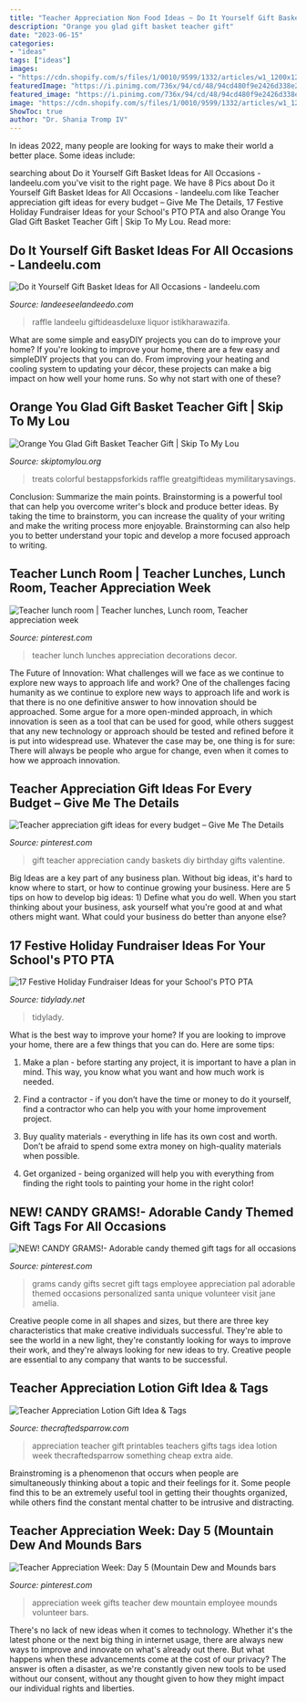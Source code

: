 ```yaml
---
title: "Teacher Appreciation Non Food Ideas ~ Do It Yourself Gift Basket Ideas For All Occasions"
description: "Orange you glad gift basket teacher gift"
date: "2023-06-15"
categories:
- "ideas"
tags: ["ideas"]
images:
- "https://cdn.shopify.com/s/files/1/0010/9599/1332/articles/w1_1200x1200.png?v=1573749640"
featuredImage: "https://i.pinimg.com/736x/94/cd/48/94cd480f9e2426d338e23638c4e6f059--employee-appreciation-teacher-appreciation-week.jpg"
featured_image: "https://i.pinimg.com/736x/94/cd/48/94cd480f9e2426d338e23638c4e6f059--employee-appreciation-teacher-appreciation-week.jpg"
image: "https://cdn.shopify.com/s/files/1/0010/9599/1332/articles/w1_1200x1200.png?v=1573749640"
ShowToc: true
author: "Dr. Shania Tromp IV"
---
```



In ideas 2022, many people are looking for ways to make their world a better place. Some ideas include:

	

		
searching about Do it Yourself Gift Basket Ideas for All Occasions - landeelu.com you've visit to the right page. We have 8 Pics about Do it Yourself Gift Basket Ideas for All Occasions - landeelu.com like Teacher appreciation gift ideas for every budget – Give Me The Details, 17 Festive Holiday Fundraiser Ideas for your School&#039;s PTO PTA and also Orange You Glad Gift Basket Teacher Gift | Skip To My Lou. Read more:
		
    
## Do It Yourself Gift Basket Ideas For All Occasions - Landeelu.com

<img loading=lazy src="https://www.landeeseelandeedo.com/wp-content/uploads/2016/06/Do-It-Yourself-Gift-Baskets.jpg" onerror="this.onerror=null;this.src='https://tse1.mm.bing.net/th?id=OIP.zyX4VtHTnQkLp5znSZqhIwHaPS&amp;pid=15.1';" alt="Do it Yourself Gift Basket Ideas for All Occasions - landeelu.com">

_Source: landeeseelandeedo.com_

>raffle landeelu giftideasdeluxe liquor istikharawazifa. 

	

What are some simple and easyDIY projects you can do to improve your home?
If you're looking to improve your home, there are a few easy and simpleDIY projects that you can do. From improving your heating and cooling system to updating your décor, these projects can make a big impact on how well your home runs. So why not start with one of these?

    
## Orange You Glad Gift Basket Teacher Gift | Skip To My Lou

<img loading=lazy src="https://www.skiptomylou.org/wp-content/uploads/2015/04/teacher-appreciation-gift-basket-4.jpg" onerror="this.onerror=null;this.src='https://tse2.mm.bing.net/th?id=OIP.gIyjAeC9EwTA1BdayVdXXQHaKl&amp;pid=15.1';" alt="Orange You Glad Gift Basket Teacher Gift | Skip To My Lou">

_Source: skiptomylou.org_

>treats colorful bestappsforkids raffle greatgiftideas mymilitarysavings. 

	

Conclusion: Summarize the main points.
Brainstorming is a powerful tool that can help you overcome writer's block and produce better ideas. By taking the time to brainstorm, you can increase the quality of your writing and make the writing process more enjoyable. Brainstorming can also help you to better understand your topic and develop a more focused approach to writing.

    
## Teacher Lunch Room | Teacher Lunches, Lunch Room, Teacher Appreciation Week

<img loading=lazy src="https://i.pinimg.com/originals/d7/74/39/d774398d7b55a9f5b1b45704094b1f4e.jpg" onerror="this.onerror=null;this.src='https://tse1.mm.bing.net/th?id=OIP._aBTzfmTAOCTewju6iVIsQHaJ4&amp;pid=15.1';" alt="Teacher lunch room | Teacher lunches, Lunch room, Teacher appreciation week">

_Source: pinterest.com_

>teacher lunch lunches appreciation decorations decor. 

	

The Future of Innovation: What challenges will we face as we continue to explore new ways to approach life and work?
One of the challenges facing humanity as we continue to explore new ways to approach life and work is that there is no one definitive answer to how innovation should be approached. Some argue for a more open-minded approach, in which innovation is seen as a tool that can be used for good, while others suggest that any new technology or approach should be tested and refined before it is put into widespread use. Whatever the case may be, one thing is for sure: There will always be people who argue for change, even when it comes to how we approach innovation.

    
## Teacher Appreciation Gift Ideas For Every Budget – Give Me The Details

<img loading=lazy src="https://i.pinimg.com/736x/23/1f/4e/231f4e22425d05f7da56559826c72cd2.jpg" onerror="this.onerror=null;this.src='https://tse1.mm.bing.net/th?id=OIP.2PbXoJP8lYepw2VedcUXfAHaJ3&amp;pid=15.1';" alt="Teacher appreciation gift ideas for every budget – Give Me The Details">

_Source: pinterest.com_

>gift teacher appreciation candy baskets diy birthday gifts valentine. 

	

Big Ideas are a key part of any business plan. Without big ideas, it's hard to know where to start, or how to continue growing your business. Here are 5 tips on how to develop big ideas: 1) Define what you do well. When you start thinking about your business, ask yourself what you're good at and what others might want. What could your business do better than anyone else?

    
## 17 Festive Holiday Fundraiser Ideas For Your School&#039;s PTO PTA

<img loading=lazy src="https://cdn.shopify.com/s/files/1/0010/9599/1332/articles/w1_1200x1200.png?v=1573749640" onerror="this.onerror=null;this.src='https://tse3.mm.bing.net/th?id=OIP.oSxza34zy74zw4aIcP8jmAHaLH&amp;pid=15.1';" alt="17 Festive Holiday Fundraiser Ideas for your School&#039;s PTO PTA">

_Source: tidylady.net_

>tidylady. 

	

What is the best way to improve your home?
If you are looking to improve your home, there are a few things that you can do. Here are some tips:
1. Make a plan - before starting any project, it is important to have a plan in mind. This way, you know what you want and how much work is needed.

2. Find a contractor - if you don’t have the time or money to do it yourself, find a contractor who can help you with your home improvement project.

3. Buy quality materials - everything in life has its own cost and worth. Don’t be afraid to spend some extra money on high-quality materials when possible.

4. Get organized - being organized will help you with everything from finding the right tools to painting your home in the right color!

    
## NEW! CANDY GRAMS!- Adorable Candy Themed Gift Tags For All Occasions

<img loading=lazy src="https://i.pinimg.com/736x/ea/d1/c6/ead1c68a37748106d0e291827c7b9b78.jpg" onerror="this.onerror=null;this.src='https://tse2.mm.bing.net/th?id=OIP.ZDJ87L4P41tWFWZZ5TjcNAHaJ4&amp;pid=15.1';" alt="NEW! CANDY GRAMS!- Adorable candy themed gift tags for all occasions">

_Source: pinterest.com_

>grams candy gifts secret gift tags employee appreciation pal adorable themed occasions personalized santa unique volunteer visit jane amelia. 

	

Creative people come in all shapes and sizes, but there are three key characteristics that make creative individuals successful. They're able to see the world in a new light, they're constantly looking for ways to improve their work, and they're always looking for new ideas to try. Creative people are essential to any company that wants to be successful.

    
## Teacher Appreciation Lotion Gift Idea &amp; Tags

<img loading=lazy src="https://www.thecraftedsparrow.com/wp-content/uploads/2016/04/60-Teacher-Appreciation-Gift-Printables.jpg" onerror="this.onerror=null;this.src='https://tse3.mm.bing.net/th?id=OIP.PQsPhf_8pjlUlgTYdh0UsQHaOZ&amp;pid=15.1';" alt="Teacher Appreciation Lotion Gift Idea &amp; Tags">

_Source: thecraftedsparrow.com_

>appreciation teacher gift printables teachers gifts tags idea lotion week thecraftedsparrow something cheap extra aide. 

	

Brainstroming is a phenomenon that occurs when people are simultaneously thinking about a topic and their feelings for it. Some people find this to be an extremely useful tool in getting their thoughts organized, while others find the constant mental chatter to be intrusive and distracting.

    
## Teacher Appreciation Week: Day 5 (Mountain Dew And Mounds Bars

<img loading=lazy src="https://i.pinimg.com/736x/94/cd/48/94cd480f9e2426d338e23638c4e6f059--employee-appreciation-teacher-appreciation-week.jpg" onerror="this.onerror=null;this.src='https://tse1.mm.bing.net/th?id=OIP.mW_g-DGWMwReFzQt1GqztAHaJ3&amp;pid=15.1';" alt="Teacher Appreciation Week: Day 5 (Mountain Dew and Mounds bars">

_Source: pinterest.com_

>appreciation week gifts teacher dew mountain employee mounds volunteer bars. 

	

There's no lack of new ideas when it comes to technology. Whether it's the latest phone or the next big thing in internet usage, there are always new ways to improve and innovate on what's already out there. But what happens when these advancements come at the cost of our privacy? The answer is often a disaster, as we're constantly given new tools to be used without our consent, without any thought given to how they might impact our individual rights and liberties.

